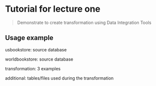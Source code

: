 # Tutorial for lecture one
> Demonstrate to create transformation using Data Integration Tools 





## Usage example

usbookstore: source database

worldbookstore: source database

transformation: 3 examples

additional: tables/files used during the transformation






